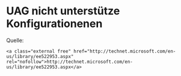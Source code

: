 # UAG nicht unterstütze Konfigurationenen

<div class="vector-body" id="bkmrk-"><div class="mw-body-content mw-content-ltr" dir="ltr" lang="de"></div></div>Quelle:

```
<a class="external free" href="http://technet.microsoft.com/en-us/library/ee522953.aspx" rel="nofollow">http://technet.microsoft.com/en-us/library/ee522953.aspx</a>
```